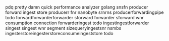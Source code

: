 pdq pretty damn quick performance analyzer golang snsfn producer forward ingest store producerr fnr nanobyte srnrns producerforwardingpipe todo forwardforwarderforwarder sforward forwarder sforward wnr consumption connection forwarderingest todo ingestingestforwarder singest singest wnr segment sizequeryingestsnr nsmbs ingesterstoreingesterstoreconsumeingeststore todo